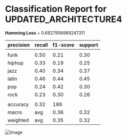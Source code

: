 # Classification Report for UPDATED_ARCHITECTURE4

__Hamming Loss__ = 0.6827956989247311

| precision | recall | f1-score | support |
| --- | --- | --- | --- |
|  |
| funk | 0.50 | 0.21 | 0.30 | 28 |
| hiphop | 0.33 | 0.19 | 0.25 | 36 |
| jazz | 0.40 | 0.34 | 0.37 | 29 |
| latin | 0.46 | 0.44 | 0.45 | 27 |
| pop | 0.24 | 0.42 | 0.30 | 36 |
| rock | 0.23 | 0.30 | 0.26 | 30 |
|  |
| accuracy | 0.32 | 186 |
| macro | avg | 0.36 | 0.32 | 0.32 | 186 |
| weighted | avg | 0.35 | 0.32 | 0.32 | 186 |


![Image](..\evaluation\images\confusion_matrix_UPDATED_ARCHITECTURE4.png)
